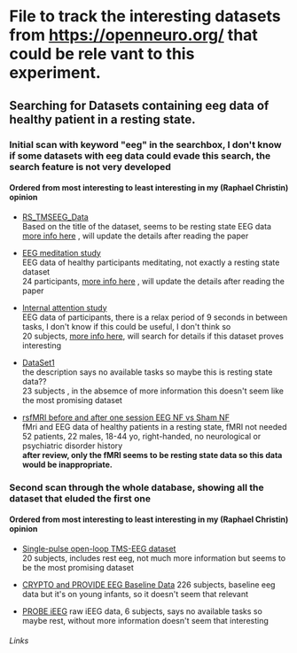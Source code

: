 # File to track the interesting datasets from https://openneuro.org/ that could be rele vant to this experiment.
## Searching for Datasets containing eeg data of healthy patient in a resting state.



### Initial scan with keyword "eeg" in the searchbox, I don't know if some datasets with eeg data could evade this search, the search feature is not very developed
#### Ordered from most interesting to least interesting in my (Raphael Christin) opinion

- [RS_TMSEEG_Data][1]  
  Based on the title of the dataset, seems to be resting state EEG data  
  [more info here][2] , will update the details after reading the paper  

- [EEG meditation study][3]  
  EEG data of healthy participants meditating, not exactly a resting state dataset  
  24 participants, [more info here][4] , will update the details after reading the paper  
  
- [Internal attention study][5]  
  EEG data of participants, there is a relax period of 9 seconds in between tasks, I don't know if this could be useful, I don't think so  
  20 subjects, [more info here][6], will search for details if this dataset proves interesting  
  
- [DataSet1][7]  
  the description says no available tasks so maybe this is resting state data??  
  23 subjects , in the absemce of more information this doesn't seem like the most promising dataset  

- [rsfMRI before and after one session EEG NF vs Sham NF][8]  
  fMri and EEG data of healthy patients in a resting state, fMRI not needed  
  52 patients, 22 males, 18-44 yo, right-handed, no neurological or psychiatric disorder history  
  **after review, only the fMRI seems to be resting state data so this data would be inappropriate.**  
  
### Second scan through the whole database, showing all the dataset that eluded the first one
#### Ordered from most interesting to least interesting in my (Raphael Christin) opinion

- [Single-pulse open-loop TMS-EEG dataset][9]  
  20 subjects, includes rest eeg, not much more information but seems to be the most promising dataset  

- [CRYPTO and PROVIDE EEG Baseline Data][10]
  226 subjects, baseline eeg data but it's on young infants, so it doesn't seem that relevant 

- [PROBE iEEG][11]
  raw iEEG data, 6 subjects, says no available tasks so maybe rest, without more information doesn't seem that interesting  

###### Links
[1]: https://openneuro.org/datasets/ds001849/versions/1.0.2
[2]: https://pubmed.ncbi.nlm.nih.gov/31929531/
[3]: https://openneuro.org/datasets/ds001787/versions/1.0.2
[4]: https://pubmed.ncbi.nlm.nih.gov/27815577/
[5]: https://openneuro.org/datasets/ds002691/versions/1.0.0
[6]: https://www.semanticscholar.org/paper/Psychophysical-interactions-with-a-single-photon-Radin-Michel/8095890b463b7d373054b9da40a04356cc63bcf2
[7]: https://openneuro.org/datasets/ds002791/versions/1.0.0
[8]: https://openneuro.org/datasets/ds001408/versions/1.0.3
[9]: https://openneuro.org/datasets/ds002094/versions/1.0.0
[10]: https://openneuro.org/datasets/ds002181/versions/1.0.0
[11]: https://openneuro.org/datasets/ds003078/versions/1.0.0
